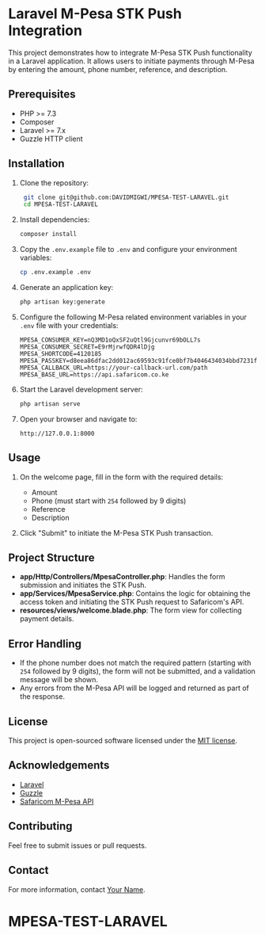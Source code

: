 # Laravel M-Pesa STK Push Integration

This project demonstrates how to integrate M-Pesa STK Push functionality in a Laravel application. It allows users to initiate payments through M-Pesa by entering the amount, phone number, reference, and description.

## Prerequisites

- PHP >= 7.3
- Composer
- Laravel >= 7.x
- Guzzle HTTP client

## Installation

1. Clone the repository:

   ```bash
    git clone git@github.com:DAVIDMIGWI/MPESA-TEST-LARAVEL.git
    cd MPESA-TEST-LARAVEL
    ```

2. Install dependencies:

    ```bash
    composer install
    ```

3. Copy the `.env.example` file to `.env` and configure your environment variables:

    ```bash
    cp .env.example .env
    ```

4. Generate an application key:

    ```bash
    php artisan key:generate
    ```

5. Configure the following M-Pesa related environment variables in your `.env` file with your credentials:

    ```env
    MPESA_CONSUMER_KEY=nQ3MD1oQxSF2uQtl9Gjcunvr69bOLL7s
    MPESA_CONSUMER_SECRET=E9rMjrwfQDR4lDjg
    MPESA_SHORTCODE=4120185
    MPESA_PASSKEY=d8eea86dfac2dd012ac69593c91fce0bf7b4046434034bbd7231faadcb81c2de
    MPESA_CALLBACK_URL=https://your-callback-url.com/path
    MPESA_BASE_URL=https://api.safaricom.co.ke
    ```

6. Start the Laravel development server:

    ```bash
    php artisan serve
    ```

7. Open your browser and navigate to:

    ```
    http://127.0.0.1:8000
    ```

## Usage

1. On the welcome page, fill in the form with the required details:
    - Amount
    - Phone (must start with `254` followed by 9 digits)
    - Reference
    - Description

2. Click "Submit" to initiate the M-Pesa STK Push transaction.

## Project Structure

- **app/Http/Controllers/MpesaController.php**: Handles the form submission and initiates the STK Push.
- **app/Services/MpesaService.php**: Contains the logic for obtaining the access token and initiating the STK Push request to Safaricom's API.
- **resources/views/welcome.blade.php**: The form view for collecting payment details.

## Error Handling

- If the phone number does not match the required pattern (starting with `254` followed by 9 digits), the form will not be submitted, and a validation message will be shown.
- Any errors from the M-Pesa API will be logged and returned as part of the response.

## License

This project is open-sourced software licensed under the [MIT license](https://opensource.org/licenses/MIT).

## Acknowledgements

- [Laravel](https://laravel.com/)
- [Guzzle](https://github.com/guzzle/guzzle)
- [Safaricom M-Pesa API](https://developer.safaricom.co.ke/docs)

## Contributing

Feel free to submit issues or pull requests.

## Contact

For more information, contact [Your Name](mailto:your-email@example.com).
# MPESA-TEST-LARAVEL
